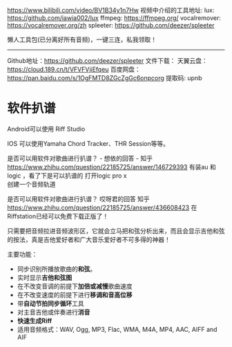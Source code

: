 https://www.bilibili.com/video/BV1B34y1n7Hw 
视频中介绍的工具地址:
lux:  https://github.com/iawia002/lux 
ffmpeg:  https://ffmpeg.org/
vocalremover:  https://vocalremover.org/zh
spleeter:  https://github.com/deezer/spleeter

懒人工具包(已分离好所有音频)，一键三连，私我领取！
 
------------------------------------------------------










Github地址：https://github.com/deezer/spleeter
文件下载：
天翼云盘：
https://cloud.189.cn/t/VFVFVjiEfqeu
百度网盘：
https://pan.baidu.com/s/1OgFMTD8ZGcZgGc6onpcorg 
提取码: upnb

# 软件扒谱

Android可以使用
Riff Studio

IOS
可以使用Yamaha Chord Tracker、THR Session等等。









是否可以用软件对歌曲进行扒谱？ - 想依的回答 - 知乎
https://www.zhihu.com/question/22185725/answer/146729393
有装au 和 logic ，看了下是可以扒谱的
打开logic pro x  
创建一个音频轨道


是否可以用软件对歌曲进行扒谱？  哎呀君的回答  知乎 https://www.zhihu.com/question/22185725/answer/436608423
在Riffstation已经可以免费下载正版了！

只需要把音频拉进音频波形区，它就会立马把和弦分析出来，而且会显示吉他和弦的按法，真是吉他爱好者和广大音乐爱好者不可多得的神器！


主要功能：

-   同步识别所播放歌曲的**和弦**。
-   实时显示**吉他和弦图**
-   在不改变音调的前提下**加倍或减慢**歌曲速度
-   在不改变速度的前提下进行**移调和音高位移**
-   带**自动节拍同步循环**工具
-   对主音吉他或伴奏进行**消音**
-   **快速生成Riff**
-   适用音频格式：WAV, Ogg, MP3, Flac, WMA, M4A, MP4, AAC, AIFF and AIF






























